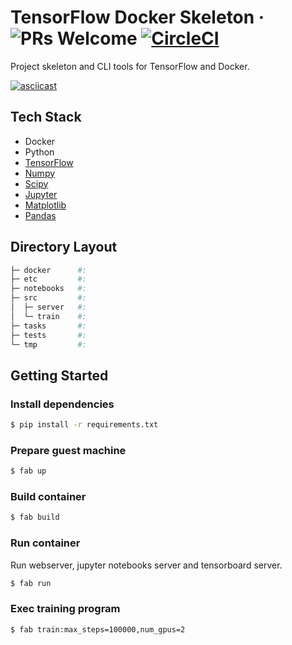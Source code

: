 # TensorFlow Docker Skeleton &middot; ![PRs Welcome](https://img.shields.io/badge/PRs-welcome-brightgreen.svg) [![CircleCI](https://circleci.com/gh/tokuda109/tensorflow-docker-skeleton/tree/master.svg?style=svg&circle-token=47409f3138010c606f60e578b53022f8bf22ae07)](https://circleci.com/gh/tokuda109/tensorflow-docker-skeleton/tree/master)

Project skeleton and CLI tools for TensorFlow and Docker.

[![asciicast](https://asciinema.org/a/140327.png)](https://asciinema.org/a/140327)

## Tech Stack

* Docker
* Python
* [TensorFlow](https://www.tensorflow.org)
* [Numpy](http://www.numpy.org)
* [Scipy](https://www.scipy.org)
* [Jupyter](http://jupyter.org)
* [Matplotlib](https://matplotlib.org)
* [Pandas](http://pandas.pydata.org)

## Directory Layout

```sh
├─ docker      #:
├─ etc         #:
├─ notebooks   #:
├─ src         #:
│  ├─ server   #:
│  └─ train    #:
├─ tasks       #:
├─ tests       #:
└─ tmp         #:
```

## Getting Started

### Install dependencies

```sh
$ pip install -r requirements.txt
```

### Prepare guest machine

```sh
$ fab up
```

### Build container

```sh
$ fab build
```

### Run container

Run webserver, jupyter notebooks server and tensorboard server.

```sh
$ fab run
```

### Exec training program

```sh
$ fab train:max_steps=100000,num_gpus=2
```
